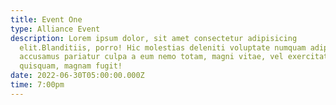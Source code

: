 ```yaml
---
title: Event One
type: Alliance Event
description: Lorem ipsum dolor, sit amet consectetur adipisicing
  elit.Blanditiis, porro! Hic molestias deleniti voluptate numquam adipisci
  accusamus pariatur culpa a eum nemo totam, magni vitae, vel exercitationem
  quisquam, magnam fugit!
date: 2022-06-30T05:00:00.000Z
time: 7:00pm
---
```

